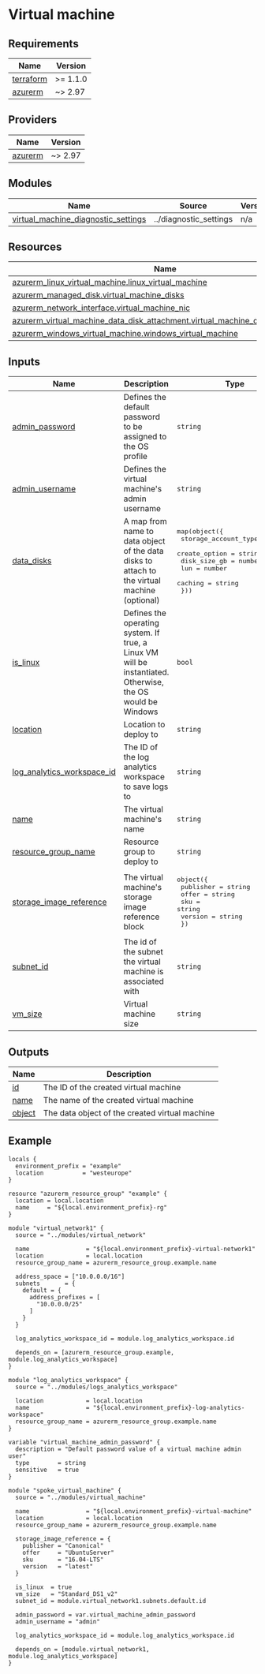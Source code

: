 <!-- BEGIN_TF_DOCS -->
# Virtual machine

## Requirements

| Name | Version |
|------|---------|
| <a name="requirement_terraform"></a> [terraform](#requirement\_terraform) | >= 1.1.0 |
| <a name="requirement_azurerm"></a> [azurerm](#requirement\_azurerm) | ~> 2.97 |

## Providers

| Name | Version |
|------|---------|
| <a name="provider_azurerm"></a> [azurerm](#provider\_azurerm) | ~> 2.97 |

## Modules

| Name | Source | Version |
|------|--------|---------|
| <a name="module_virtual_machine_diagnostic_settings"></a> [virtual\_machine\_diagnostic\_settings](#module\_virtual\_machine\_diagnostic\_settings) | ../diagnostic_settings | n/a |

## Resources

| Name | Type |
|------|------|
| [azurerm_linux_virtual_machine.linux_virtual_machine](https://registry.terraform.io/providers/hashicorp/azurerm/latest/docs/resources/linux_virtual_machine) | resource |
| [azurerm_managed_disk.virtual_machine_disks](https://registry.terraform.io/providers/hashicorp/azurerm/latest/docs/resources/managed_disk) | resource |
| [azurerm_network_interface.virtual_machine_nic](https://registry.terraform.io/providers/hashicorp/azurerm/latest/docs/resources/network_interface) | resource |
| [azurerm_virtual_machine_data_disk_attachment.virtual_machine_disk_attachments](https://registry.terraform.io/providers/hashicorp/azurerm/latest/docs/resources/virtual_machine_data_disk_attachment) | resource |
| [azurerm_windows_virtual_machine.windows_virtual_machine](https://registry.terraform.io/providers/hashicorp/azurerm/latest/docs/resources/windows_virtual_machine) | resource |

## Inputs

| Name | Description | Type | Default | Required |
|------|-------------|------|---------|:--------:|
| <a name="input_admin_password"></a> [admin\_password](#input\_admin\_password) | Defines the default password to be assigned to the OS profile | `string` | n/a | yes |
| <a name="input_admin_username"></a> [admin\_username](#input\_admin\_username) | Defines the virtual machine's admin username | `string` | n/a | yes |
| <a name="input_data_disks"></a> [data\_disks](#input\_data\_disks) | A map from name to data object of the data disks to attach to the virtual machine (optional) | <pre>map(object({<br>    storage_account_type = string<br>    create_option        = string<br>    disk_size_gb         = number<br>    lun                  = number<br>    caching              = string<br>  }))</pre> | `{}` | no |
| <a name="input_is_linux"></a> [is\_linux](#input\_is\_linux) | Defines the operating system. If true, a Linux VM will be instantiated. Otherwise, the OS would be Windows | `bool` | n/a | yes |
| <a name="input_location"></a> [location](#input\_location) | Location to deploy to | `string` | n/a | yes |
| <a name="input_log_analytics_workspace_id"></a> [log\_analytics\_workspace\_id](#input\_log\_analytics\_workspace\_id) | The ID of the log analytics workspace to save logs to | `string` | n/a | yes |
| <a name="input_name"></a> [name](#input\_name) | The virtual machine's name | `string` | n/a | yes |
| <a name="input_resource_group_name"></a> [resource\_group\_name](#input\_resource\_group\_name) | Resource group to deploy to | `string` | n/a | yes |
| <a name="input_storage_image_reference"></a> [storage\_image\_reference](#input\_storage\_image\_reference) | The virtual machine's storage image reference block | <pre>object({<br>    publisher = string<br>    offer     = string<br>    sku       = string<br>    version   = string<br>  })</pre> | n/a | yes |
| <a name="input_subnet_id"></a> [subnet\_id](#input\_subnet\_id) | The id of the subnet the virtual machine is associated with | `string` | n/a | yes |
| <a name="input_vm_size"></a> [vm\_size](#input\_vm\_size) | Virtual machine size | `string` | n/a | yes |

## Outputs

| Name | Description |
|------|-------------|
| <a name="output_id"></a> [id](#output\_id) | The ID of the created virtual machine |
| <a name="output_name"></a> [name](#output\_name) | The name of the created virtual machine |
| <a name="output_object"></a> [object](#output\_object) | The data object of the created virtual machine |

## Example

```hcl
locals {
  environment_prefix = "example"
  location           = "westeurope"
}

resource "azurerm_resource_group" "example" {
  location = local.location
  name     = "${local.environment_prefix}-rg"
}

module "virtual_network1" {
  source = "../modules/virtual_network"

  name                = "${local.environment_prefix}-virtual-network1"
  location            = local.location
  resource_group_name = azurerm_resource_group.example.name

  address_space = ["10.0.0.0/16"]
  subnets       = {
    default = {
      address_prefixes = [
        "10.0.0.0/25"
      ]
    }
  }

  log_analytics_workspace_id = module.log_analytics_workspace.id

  depends_on = [azurerm_resource_group.example, module.log_analytics_workspace]
}

module "log_analytics_workspace" {
  source = "../modules/logs_analytics_workspace"

  location            = local.location
  name                = "${local.environment_prefix}-log-analytics-workspace"
  resource_group_name = azurerm_resource_group.example.name
}

variable "virtual_machine_admin_password" {
  description = "Default password value of a virtual machine admin user"
  type        = string
  sensitive   = true
}

module "spoke_virtual_machine" {
  source = "../modules/virtual_machine"

  name                = "${local.environment_prefix}-virtual-machine"
  location            = local.location
  resource_group_name = azurerm_resource_group.example.name

  storage_image_reference = {
    publisher = "Canonical"
    offer     = "UbuntuServer"
    sku       = "16.04-LTS"
    version   = "latest"
  }

  is_linux  = true
  vm_size   = "Standard_DS1_v2"
  subnet_id = module.virtual_network1.subnets.default.id

  admin_password = var.virtual_machine_admin_password
  admin_username = "admin"

  log_analytics_workspace_id = module.log_analytics_workspace.id

  depends_on = [module.virtual_network1, module.log_analytics_workspace]
}
```
<!-- END_TF_DOCS -->